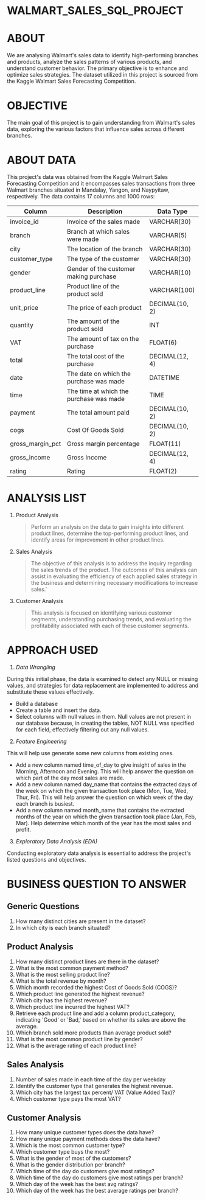 # WALMART_SALES_SQL_PROJECT
# ABOUT  
We are analysing Walmart's sales data to identify high-performing branches and products, analyze the sales patterns of various products, and understand customer behavior. The primary objective is to enhance and optimize sales strategies. The dataset utilized in this project is sourced from the Kaggle Walmart Sales Forecasting Competition.
# OBJECTIVE
The main goal of this project is to gain understanding from Walmart's sales data, exploring the various factors that influence sales across different branches.
# ABOUT DATA
This project's data was obtained from the Kaggle Walmart Sales Forecasting Competition and it encompasses sales transactions from three Walmart branches situated in Mandalay, Yangon, and Naypyitaw, respectively. The data contains 17 columns and 1000 rows:

Column            | Description                                  | Data Type         
------------------|----------------------------------------------|-------------------
invoice_id        | Invoice of the sales made                   | VARCHAR(30)       
branch            | Branch at which sales were made             | VARCHAR(5)        
city              | The location of the branch                  | VARCHAR(30)       
customer_type     | The type of the customer                    | VARCHAR(30)       
gender            | Gender of the customer making purchase      | VARCHAR(10)       
product_line      | Product line of the product sold            | VARCHAR(100)      
unit_price        | The price of each product                   | DECIMAL(10, 2)    
quantity          | The amount of the product sold              | INT               
VAT               | The amount of tax on the purchase           | FLOAT(6)       
total             | The total cost of the purchase              | DECIMAL(12, 4)    
date              | The date on which the purchase was made     | DATETIME          
time              | The time at which the purchase was made     | TIME              
payment           | The total amount paid                       | DECIMAL(10, 2)    
cogs              | Cost Of Goods Sold                          | DECIMAL(10, 2)    
gross_margin_pct  | Gross margin percentage                     | FLOAT(11)      
gross_income      | Gross Income                                | DECIMAL(12, 4)    
rating            | Rating                                      | FLOAT(2)       

# ANALYSIS LIST
1. Product Analysis
    > Perform an analysis on the data to gain insights into different product lines, determine the top-performing product lines, and identify areas for improvement in other product lines.
2. Sales Analysis
    > The objective of this analysis is to address the inquiry regarding the sales trends of the product. The outcomes of this analysis can assist in evaluating the efficiency of each applied sales strategy in the business and determining necessary modifications to increase sales.'
3. Customer Analysis
    > This analysis is focused on identifying various customer segments, understanding purchasing trends, and evaluating the profitability associated with each of these customer segments.
# APPROACH USED
1. _Data Wrangling_

During this initial phase, the data is examined to detect any NULL or missing values, and strategies for data replacement are implemented to address and substitute these values effectively.
  - Build a database
  - Create a table and insert the data.
  - Select columns with null values in them. Null values are not present in our database because, in creating the tables, NOT NULL was specified for each field, effectively filtering out any null values.
2. _Feature Engineering_

This will help use generate some new columns from existing ones.

  - Add a new column named time_of_day to give insight of sales in the Morning, Afternoon and Evening. This will help answer the question on which part of the day most sales are made.
  - Add a new column named day_name that contains the extracted days of the week on which the given transaction took place (Mon, Tue, Wed, Thur, Fri). This will help answer the question on which week of the day each branch is busiest.
  - Add a new column named month_name that contains the extracted months of the year on which the given transaction took place (Jan, Feb, Mar). Help determine which month of the year has the most sales and profit.
3. _Exploratory Data Analysis (EDA)_

Conducting exploratory data analysis is essential to address the project's listed questions and objectives.

# BUSINESS QUESTION TO ANSWER
## Generic Questions
1. How many distinct cities are present in the dataset?
2. In which city is each branch situated?
## Product Analysis
1. How many distinct product lines are there in the dataset?
2. What is the most common payment method?
3. What is the most selling product line?
4. What is the total revenue by month?
5. Which month recorded the highest Cost of Goods Sold (COGS)?
6. Which product line generated the highest revenue?
7. Which city has the highest revenue?
8. Which product line incurred the highest VAT?
9. Retrieve each product line and add a column product_category, indicating 'Good' or 'Bad,' based on whether its sales are above the average.
10. Which branch sold more products than average product sold?
11. What is the most common product line by gender?
12. What is the average rating of each product line?
## Sales Analysis
1. Number of sales made in each time of the day per weekday
2. Identify the customer type that generates the highest revenue.
3. Which city has the largest tax percent/ VAT (Value Added Tax)?
4. Which customer type pays the most VAT?
## Customer Analysis
1. How many unique customer types does the data have?
2. How many unique payment methods does the data have?
3. Which is the most common customer type?
4. Which customer type buys the most?
5. What is the gender of most of the customers?
6. What is the gender distribution per branch?
7. Which time of the day do customers give most ratings?
8. Which time of the day do customers give most ratings per branch?
9. Which day of the week has the best avg ratings?
10. Which day of the week has the best average ratings per branch?
